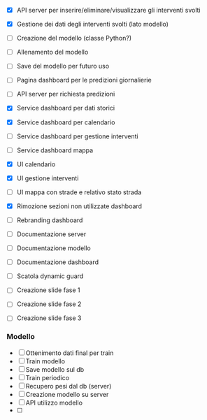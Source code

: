 


- [x] API server per inserire/eliminare/visualizzare gli interventi svolti
- [x] Gestione dei dati degli interventi svolti (lato modello)
- [ ] Creazione del modello (classe Python?)
- [ ] Allenamento del modello
- [ ] Save del modello per futuro uso
- [ ] Pagina dashboard per le predizioni giornalierie
- [ ] API server per richiesta predizioni
- [x] Service dashboard per dati storici
- [x] Service dashboard per calendario
- [ ] Service dashboard per gestione interventi
- [ ] Service dashboard mappa
- [x] UI calendario
- [x] UI gestione interventi
- [ ] UI mappa con strade e relativo stato strada
- [x] Rimozione sezioni non utilizzate dashboard
- [ ] Rebranding dashboard
- [ ] Documentazione server
- [ ] Documentazione modello
- [ ] Documentazione dashboard
- [ ] Scatola dynamic guard
- [ ] Creazione slide fase 1
- [ ] Creazione slide fase 2
- [ ] Creazione slide fase 3






### Modello

- [ ] Ottenimento dati final per train
- [ ] Train modello
- [ ] Save modello sul db
- [ ] Train periodico
- [ ] Recupero pesi dal db (server)
- [ ] Creazione modello su server
- [ ] API utilizzo modello
- [ ] 





